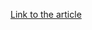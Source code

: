 [Link to the article](https://www.trendmicro.com/en_us/research/23/f/malvertising-used-as-entry-vector-for-blackcat-actors-also-lever.html)
